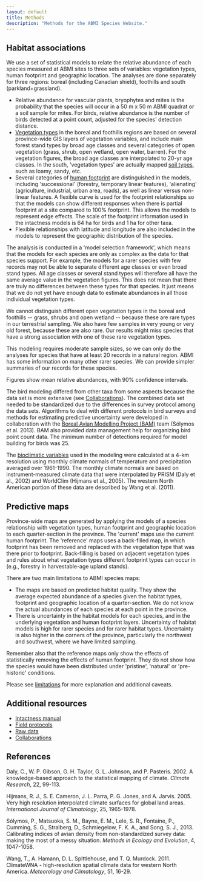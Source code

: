 ```yaml
---
layout: default
title: Methods
description: "Methods for the ABMI Species Website."
---
```


## Habitat associations

We use a set of statistical models to relate the relative abundance of each species measured at ABMI sites to three sets of variables: vegetation types, human footprint and geographic location.  The analyses are done separately for three regions: boreal (including Canadian shield), foothills and south (parkland+grassland).

* Relative abundance for vascular plants, bryophytes and mites is the probability that the species will occur in a 50 m x 50 m ABMI quadrat or a soil sample for mites.  For birds, relative abundance is the number of birds detected at a point count, adjusted for the species' detection distance.
* <a href="{{ site.baseurl }}/pages/geospatial/vegetation.html">Vegetation types</a> in the boreal and foothills regions are based on several province-wide GIS layers of vegetation variables, and include main forest stand types by broad age classes and several categories of open vegetation (grass, shrub, open wetland, open water, barren).  For the vegetation figures, the broad age classes are interpolated to 20-yr age classes.  In the south, 'vegetation types' are actually mapped <a href="{{ site.baseurl }}/pages/geospatial/soil.html">soil types</a>, such as loamy, sandy, etc.
* Several categories of <a href="{{ site.cbaseurl }}/pages/geospatial/footprint.html">human footprint</a> are distinguished in the models, including 'successional' (forestry, temporary linear features), 'alienating' (agriculture, industrial, urban area, roads), as well as linear versus non-linear features.  A flexible curve is used for the footprint relationships so that the models can show different responses when there is partial footprint at a site compared to 100% footprint.  This allows the models to represent edge effects. The scale of the footprint information used in the intactness models is 64 ha for birds and 1 ha for other taxa.
* Flexible relationships with latitude and longitude are also included in the models to represent the geographic distribution of the species.

The analysis is conducted in a 'model selection framework', which means that the models for each species are only as complex as the data for that species support.  For example, the models for a rarer species with few records may not be able to separate different age classes or even broad stand types.  All age classes or several stand types will therefore all have the same average value in the vegetation figures.  This does not mean that there are truly no differences between these types for that species.  It just means that we do not yet have enough data to estimate abundances in all those individual vegetation types.

We cannot distinguish different open vegetation types in the boreal and foothills -- grass, shrubs and open wetland -- because these are rare types in our terrestrial sampling.  We also have few samples in very young or very old forest, because these are also rare.  Our results might miss species that have a strong association with one of these rare vegetation types.

This modeling requires moderate sample sizes, so we can only do the analyses for species that have at least 20 records in a natural region.  ABMI has some information on many other rarer species.  We can provide simpler summaries of our records for these species.

Figures show mean relative abundances, with 90% confidence intervals.

The bird modeling differed from other taxa from some aspects because
the data set is more extensive (see <a href="{{ site.baseurl }}/collaborations.html">Collaborations</a>).
The combined data set needed to be standardized due to the differences
in survey protocol among the data sets. Algorithms to deal with different protocols in bird surveys and methods for estimating predictive uncertainty were developed in collaboration with the <a href="http://www.borealbirds.ca/">Boreal Avian Modelling Project (BAM)</a> team (S&oacute;lymos et al. 2013). BAM also provided data management help for organizing bird point count data. The minimum number of detections required for model building for birds was 25.

The <a href="{{ site.baseurl }}/pages/geospatial/climate.html">bioclimatic variables</a> used in the modeling were calculated at a 4-km resolution using monthly climate normals of temperature and precipitation averaged over 1961-1990. The monthly climate normals are based on instrument-measured climate data that were interpolated by PRISM (Daly et al., 2002) and WorldClim (Hijmans et al., 2005). The western North American portion of these data are described by Wang et al. (2011).

## Predictive maps

Province-wide maps are generated by applying the models of a species relationship with vegetation types, human footprint and geographic location to each quarter-section in the province.  The 'current' maps use the current human footprint.  The 'reference' maps uses a back-filled map, in which footprint has been removed and replaced with the vegetation type that was there prior to footprint.  Back-filling is based on adjacent vegetation types and rules about what vegetation types different footprint types can occur in (e.g., forestry in harvestable-age upland stands).


There are two main limitations to ABMI species maps:

* The maps are based on predicted habitat quality.  They show the average expected abundance of a species given the habitat types, footprint and geographic location of a quarter-section.  We do not know the actual abundances of each species at each point in the province.
* There is uncertainty in the habitat models for each species, and in the underlying vegetation and human footprint layers.  Uncertainty of habitat models is high for rarer species and for rarer habitat types.  Uncertainty is also higher in the corners of the province, particularly the northwest and southwest, where we have limited sampling.

Remember also that the reference maps only show the effects of statistically removing the effects of human footprint.  They do not show how the species would have been distributed under 'pristine', 'natural' or 'pre-historic' conditions.

Please see <a href="{{ site.contents }}/methods/map_limitations.pdf" target="_blank">limitations</a> for more explanation and additional caveats.

## Additional resources

* <a href="http://abmi.ca/home/publications/1-50/47.html?mode=detail&documenttype=Protocols" target="_blank">Intactness manual</a>
* <a href="http://abmi.ca/home/publications/1-50/46.html?mode=detail&documenttype=Protocols" target="_blank">Field protocols</a>
* <a href="http://abmi.ca/home/data/welcome-data-portal.html" target="_blank">Raw data</a>
* <a href="{{ site.baseurl }}/collaborations.html">Collaborations</a>

## References

Daly, C., W. P. Gibson, G. H. Taylor, G. L. Johnson, and P. Pasteris. 2002. A knowledge-based approach to the statistical mapping of climate. *Climate Research*, 22, 99-113.

Hijmans, R. J., S. E. Cameron, J. L. Parra, P. G. Jones, and A. Jarvis. 2005. Very high resolution interpolated climate surfaces for global land areas. *International Journal of Climatology*, 25, 1965-1978.

S&oacute;lymos, P., Matsuoka, S. M., Bayne, E. M., Lele, S. R., Fontaine, P., Cumming, S. G., Stralberg, D., Schmiegelow, F. K. A., and Song, S. J., 2013. Calibrating indices of avian density from non-standardized survey data: making the most of a messy situation. *Methods in Ecology and Evolution*, 4, 1047-1058.

Wang, T., A. Hamann, D. L. Spittlehouse, and T. Q. Murdock. 2011. ClimateWNA - high-resolution spatial climate data for western North America. *Meteorology and Climatology*, 51, 16-29.
